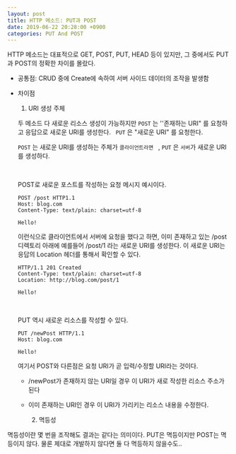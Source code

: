 ```yaml
---
layout: post
title: HTTP 메소드: PUT과 POST
date: 2019-06-22 20:28:00 +0900
categories: PUT And POST
---
```


HTTP 메소드는 대표적으로 GET, POST, PUT, HEAD 등이 있지만, 그 중에서도 PUT과 POST의 정확한 차이를 몰랐다.

- 공통점: CRUD 중에 Create에 속하여 서버 사이드 데이터의 조작을 발생함

- 차이점

  1. URI 생성 주체

  두 메소드 다 새로운 리소스 생성이 가능하지만 ```POST``` 는 ''존재하는 URI" 를 요청하고 응답으로 새로운 URI를 생성한다. ``` PUT``` 은 "새로운 URI" 를 요청한다. 

  ```POST``` 는 새로운 URI를 생성하는 주체가 ```클라이언트라면 ``` , ```PUT``` 은 ```서버```가 새로운 URI를 생성하다.

  ​

  POST로 새로운 포스트를 작성하는 요청 메시지 예시이다.

  ```
  POST /post HTTP1.1
  Host: blog.com
  Content-Type: text/plain: charset=utf-8

  Hello!
  ```

  이런식으로 클라이언트에서 서버에 요청을 했다고 하면, 이미 존재하고 있는 /post 디렉토리 아래에 예를들어 /post/1 라는 새로운 URI를 생성한다. 이 새로운 URI는 응답의 Location 헤더를 통해서 확인할 수 있다.

  ```
  HTTP/1.1 201 Created
  Content-Type: text/plain: charset=utf-8
  Location: http://blog.com/post/1

  Hello!
  ```

  ​

  PUT 역시 새로운 리소스를 작성할 수 있다.

  ```
  PUT /newPost HTTP/1.1
  Host: blog.com

  Hello!
  ```

  여기서 POST와 다른점은 요청 URI가 곧 입력/수정할 URI라는 것이다.

  - /newPost가 존재하지 않는 URI일 경우 이 URI가 새로 작성한 리소스 주소가 된다
  - 이미 존재하는 URI인 경우 이 URI가 가리키는 리소스 내용을 수정한다.



 	2. 멱등성

멱등성이란 몇 번을 조작해도 결과는 같다는 의미이다. PUT은 멱등이지만 POST는 멱등이지 않다. 물론 제대로 개발하지 않다면 둘 다 멱등하지 않을수도..